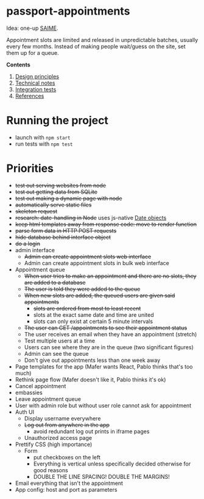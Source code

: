 # passport-appointments
Idea: one-up [SAIME](https://siic.saime.gob.ve/).

Appointment slots are limited and released in unpredictable batches, usually every few months.
Instead of making people wait/guess on the site, set them up for a queue.

**Contents**
1. [Design principles](docs/design-principles.md)
1. [Technical notes](docs/technical-notes.md)
1. [Integration tests](docs/integration-tests/README.md)
1. [References](docs/refences.md)

# Running the project
- launch with `npm start`
- run tests with `npm test`

# Priorities
- ~~test out serving websites from node~~
- ~~test out getting data from SQLite~~
- ~~test out making a dynamic page with node~~
- ~~automatically serve static files~~
- ~~skeleton request~~
- ~~research: date-handling in Node~~ uses js-native [Date objects][date]
- ~~keep html templates away from response code: move to render function~~
- ~~parse form data in HTTP POST requests~~
- ~~hide database behind interface object~~
- ~~do a login~~
- admin interface
  - ~~Admin can create appointment slots web interface~~
  - Admin can create appointment slots in bulk web interface
- Appointment queue
  - ~~When user tries to make an appointment and there are no slots, they are added to a database~~
  - ~~The user is told they were added to the queue~~
  - ~~When new slots are added, the queued users are given said appointments~~
    - ~~slots are ordered from most to least recent~~
    - slots at the exact same date and time are united
    - slots can only exist at certain 5 minute intervals
  - ~~The user can GET /appointments to see their appointment status~~
  - The user receives an email when they have an appointment (stretch)
  - Test multiple users at a time
  - Users can see where they are in the queue (two significant figures)
  - Admin can see the queue
  - Don't give out appointments less than one week away
- Page templates for the app (Mafer wants React, Pablo thinks that's too much)
- Rethink page flow (Mafer doesn't like it, Pablo thinks it's ok)
- Cancel appointment
- embassies
- Leave appointment queue
- User with admin role but without user role cannot ask for appointment
- Auth UI
  - Display username everywhere
  - ~~Log out from anywhere in the app~~
    - avoid redundant log out prints in iframe pages
  - Unauthorized access page
- Prettify CSS (high importance)
  - Form
    - put checkboxes on the left
    - Everything is vertical unless specifically decided otherwise for good reasons
    - DOUBLE THE LINE SPACING! DOUBLE THE MARGINS!
- Email everything that isn't the appointment
- App config: host and port as parameters

[date]: https://developer.mozilla.org/en-US/docs/Web/JavaScript/Reference/Global_Objects/Date
